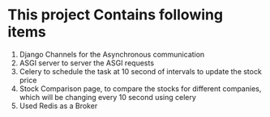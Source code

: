 # This project Contains following items
1. Django Channels for the Asynchronous communication
2. ASGI server to server the ASGI requests
3. Celery to schedule the task at 10 second of intervals to update the stock price
4. Stock Comparison page, to compare the stocks for different companies, which will be changing every 10 second using celery
5. Used Redis as a Broker